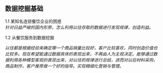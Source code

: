 ## 数据挖掘基础
1.1 某知名连锁餐饮企业的困惑       
*针对日益严峻的国内形势，怎么利用以往存取的数据进行发现规律，创造利益。*        

1.2	从餐饮服务到数据挖掘  

*以往都是根据经验来确定哪一个商品销量比较好，客户比较喜欢，同时创造价值也比较多。现在希望能通过数据具体的表现出来，不再由人为主观决定。能够通过数据利用各种模型客观的表现出来，对以往的规律进行总结，进而对以后材料采购，商品制作，客户推荐做一个好的指导。实现精细化营销与管理。*

